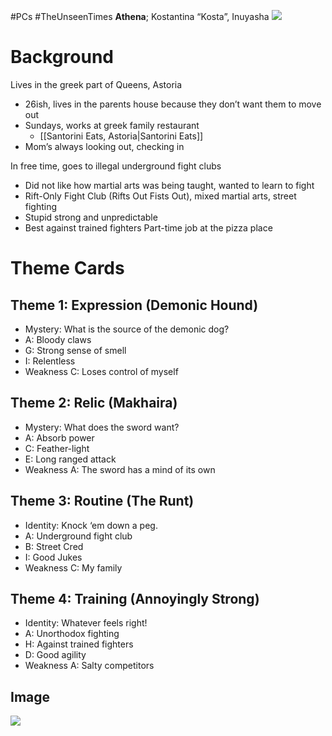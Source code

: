#PCs #TheUnseenTimes 
**Athena**; Kostantina “Kosta”, Inuyasha
**![](https://lh4.googleusercontent.com/CMaTMEaZoB1GqMrBDfXkwBzTu073yoZBAUD8lK-rnX6QZUGQ9IeZqfvjWiOB7dVSlMZ_q0q4tFm95E9NpbwgDvNr4u6bi0FxgcPj0kgVR26OUwMFinnddpwBQv3EHCVwF1dZmWA7GF9zVvNgtAbNjtQ)**
# Background
Lives in the greek part of Queens, Astoria
- 26ish, lives in the parents house because they don’t want them to move out
- Sundays, works at greek family restaurant
	- [[Santorini Eats, Astoria|Santorini Eats]]
- Mom’s always looking out, checking in

In free time, goes to illegal underground fight clubs
- Did not like how martial arts was being taught, wanted to learn to fight
- Rift-Only Fight Club (Rifts Out Fists Out), mixed martial arts, street fighting
- Stupid strong and unpredictable
- Best against trained fighters
Part-time job at the pizza place

# Theme Cards
## Theme 1: Expression (Demonic Hound)
- Mystery: What is the source of the demonic dog?
- A: Bloody claws
- G: Strong sense of smell
- I: Relentless
- Weakness C: Loses control of myself
## Theme 2: Relic (Makhaira)
- Mystery: What does the sword want?
- A: Absorb power
- C: Feather-light
- E: Long ranged attack
- Weakness A: The sword has a mind of its own
## Theme 3: Routine (The Runt)
- Identity: Knock ‘em down a peg.
- A: Underground fight club
- B: Street Cred
- I: Good Jukes
- Weakness C: My family
## Theme 4: Training (Annoyingly Strong)
- Identity: Whatever feels right!
- A: Unorthodox fighting
- H: Against trained fighters
- D: Good agility
- Weakness A: Salty competitors
## Image
**![](https://lh4.googleusercontent.com/wNaUhKPhp6cyGuZmAe7cJUrnh-MmkQGRMu9DIEKP9aSuiknovhS9xsnJYcR9yeOh1mKNTiV9kMjsGwDkXREBlR12X9cBsJtTaSc33u5mnhJchcB6As66ME5TUHDuoRhvK0bErokqfoWJjhvVzQwBHps)**